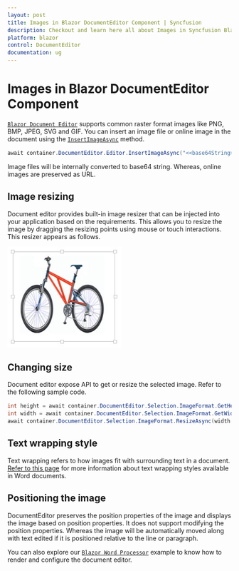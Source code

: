 ```yaml
---
layout: post
title: Images in Blazor DocumentEditor Component | Syncfusion
description: Checkout and learn here all about Images in Syncfusion Blazor DocumentEditor component and much more.
platform: blazor
control: DocumentEditor
documentation: ug
---
```


# Images in Blazor DocumentEditor Component

[`Blazor Document Editor`](https://www.syncfusion.com/blazor-components/blazor-word-processor) supports common raster format images like PNG, BMP, JPEG, SVG and GIF. You can insert an image file or online image in the document using the [`InsertImageAsync`](https://help.syncfusion.com/cr/blazor/Syncfusion.Blazor.DocumentEditor.EditorModule.html#Syncfusion_Blazor_DocumentEditor_EditorModule_InsertImageAsync_System_String_System_Nullable_System_Double__System_Nullable_System_Double__) method.

```csharp
await container.DocumentEditor.Editor.InsertImageAsync("<<base64String>>");
```

Image files will be internally converted to base64 string. Whereas, online images are preserved as URL.

## Image resizing

Document editor provides built-in image resizer that can be injected into your application based on the requirements. This allows you to resize the image by dragging the resizing points using mouse or touch interactions. This resizer appears as follows.

![Image Resizing in Blazor DocumentEditor](images/blazor-document-editor-image-resizing.jpeg)

## Changing size

Document editor expose API to get or resize the selected image. Refer to the following sample code.

```csharp
int height = await container.DocumentEditor.Selection.ImageFormat.GetHeightAsync();
int width = await container.DocumentEditor.Selection.ImageFormat.GetWidthAsync();
await container.DocumentEditor.Selection.ImageFormat.ResizeAsync(width + 10, height + 10);
```

## Text wrapping style

Text wrapping refers to how images fit with surrounding text in a document. [Refer to this page](./text-wrapping-style) for more information about text wrapping styles available in Word documents.

## Positioning the image

DocumentEditor preserves the position properties of the image and displays the image based on position properties. It does not support modifying the position properties. Whereas the image will be automatically moved along with text edited if it is positioned relative to the line or paragraph.

You can also explore our [`Blazor Word Processor`](https://document.syncfusion.com/demos/docx-editor/blazor-server/document-editor/default-functionalities) example to know how to render and configure the document editor.